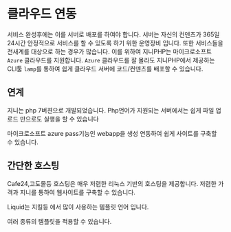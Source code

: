 # 클라우드 연동

서비스 완성후에는 이를 서버로 배포를 하여야 합니다. 서버는 자신의 컨덴츠가 365일 24시간 안정적으로 서비스를 할 수 있도록 하기 위한 운영장비 입니다. 또한 서비스들을 전새계를 대상으로 하는 경우가 많습니다.
이를 위하여 지니PHP는 마이크로소프트 `Azure` 클라우드를 지원합니다. `Azure` 클라우드를 잘 몰라도 지니PHP에서 제공하는 CLI툴 `lamp`를 통하여 쉽게 클라우드 서버에 코드/컨덴츠를 배포할 수 있습니다.


## 연계
지니는 php 7버젼으로 개발되었습니다. Php언어가 지원되는 서버에서는 쉽게 파일 업로드 만으로도 실행을 할 수 있습니다

마이크로소프트 azure pass기능인 webapp을 생성 연동하여 쉽게 사이트를 구축할 수 있습니다.

## 간단한 호스팅
Cafe24,고도몰등 호스팅은 매우 저렴한 리눅스 기반의 호스팅을 제공합니다. 저렴한 가격과 지니를 통하여 웹사이트를 구축할 수 있습니다.


Liquid는 지킬등 에서 많이 사용하는 템플릿 언어 입니다. 

여러 종류의 템플릿을 적용할 수 있습니다.